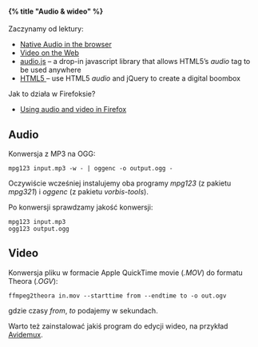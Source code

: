 #### {% title "Audio & wideo" %}

Zaczynamy od lektury:

* [Native Audio in the browser](http://html5doctor.com/native-audio-in-the-browser/)
* [Video on the Web](http://diveintohtml5.org/video.html)
* [audio.js](http://kolber.github.com/audiojs/) –
  a drop-in javascript library that allows HTML5’s
  *audio* tag to be used anywhere
* [HTML5 <audio> boombox](https://audiofile.cc/boombox) –
  use HTML5 *audio* and jQuery to create a digital boombox

Jak to działa w Firefoksie?

* [Using audio and video in Firefox](https://developer.mozilla.org/En/Using_audio_and_video_in_Firefox)


## Audio

Konwersja z MP3 na OGG:

    mpg123 input.mp3 -w - | oggenc -o output.ogg -

Oczywiście wcześniej instalujemy oba programy
*mpg123* (z pakietu *mpg321*)
i *oggenc* (z pakietu *vorbis-tools*).

Po konwersji sprawdzamy jakość konwersji:

    mpg123 input.mp3
    ogg123 output.ogg


## Video

Konwersja pliku w formacie Apple QuickTime movie
(*.MOV*) do formatu Theora (*.OGV*):

    ffmpeg2theora in.mov --starttime from --endtime to -o out.ogv

gdzie czasy *from*, *to* podajemy w sekundach.

Warto też zainstalować jakiś program do edycji wideo,
na przykład [Avidemux](http://avidemux.sourceforge.net/).
